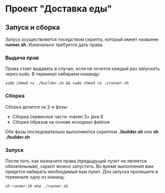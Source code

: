 # Проект "Доставка еды"

## Запуск и сборка
Запуск осуществляется поседством скрипта, который имеет название **runner.sh**.
Изначально требуется дать права.
### Выдача прав
Права стоит выдавать в случае, если не хочется каждый раз запускать через sudo. В терминал набираем команду:

	sudo chmod +x ./builder.sh && sudo chmod +x ./runner.sh

### Сборка

Сборка делится на 2-е фазы:
+ Сборка сервисной части:
	maven 3+
	java 8
+ Сборка образов на основе исходных файлов

Обе фазы последовательно выполняются скриптом **./builder.sh** или **sh ./builder.sh**


### Запуск

После того, как назначите права (предыдущий пункт не является обязательным), скрипт можно запустить. 
Во время выполнения вам придется набирать необходимый вам пункт. Для запуска пропишите в терминале одну из команд:

	sh runner.sh или ./runner.sh
